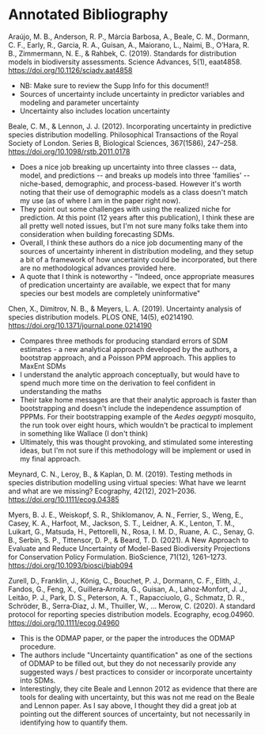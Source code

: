 # Annotated Bibliography

Araújo, M. B., Anderson, R. P., Márcia Barbosa, A., Beale, C. M., Dormann, C. F., Early, R., Garcia, R. A., Guisan, A., Maiorano, L., Naimi, B., O’Hara, R. B., Zimmermann, N. E., & Rahbek, C. (2019). Standards for distribution models in biodiversity assessments. Science Advances, 5(1), eaat4858. https://doi.org/10.1126/sciadv.aat4858

* NB: Make sure to review the Supp Info for this document!!
* Sources of uncertainty include uncertainty in predictor variables and modeling and parameter uncertainty
* Uncertainty also includes location uncertainty

Beale, C. M., & Lennon, J. J. (2012). Incorporating uncertainty in predictive species distribution modelling. Philosophical Transactions of the Royal Society of London. Series B, Biological Sciences, 367(1586), 247–258. https://doi.org/10.1098/rstb.2011.0178

* Does a nice job breaking up uncertainty into three classes -- data, model, and predictions -- and breaks up models into three 'families' -- niche-based, demographic, and process-based. However it's worth noting that their use of demographic models as a class doesn't match my use (as of where I am in the paper right now).
* They point out some challenges with using the realized niche for prediction. At this point (12 years after this publication), I think these are all pretty well noted issues, but I'm not sure many folks take them into consideration when building forecasting SDMs. 
* Overall, I think these authors do a nice job documenting many of the sources of uncertainty inherent in distribution modeling, and they setup a bit of a framework of how uncertainty could be incorporated, but there are no methodological advances provided here.
* A quote that I think is noteworthy - "Indeed, once appropriate measures of predication uncertainty are available, we expect that for many species our best models are completely uninformative"

Chen, X., Dimitrov, N. B., & Meyers, L. A. (2019). Uncertainty analysis of species distribution models. PLOS ONE, 14(5), e0214190. https://doi.org/10.1371/journal.pone.0214190

* Compares three methods for producing standard errors of SDM estimates - a new analytical approach developed by the authors, a bootstrap approach, and a Poisson PPM approach. This applies to MaxEnt SDMs
* I understand the analytic approach conceptually, but would have to spend much more time on the derivation to feel confident in understanding the maths
* Their take home messages are that their analytic approach is faster than bootstrapping and doesn't include the independence assumption of PPPMs. For their bootstrapping example of the *Aedes aegypti* mosquito, the run took over eight hours, which wouldn't be practical to implement in something like Wallace (I don't think)
* Ultimately, this was thought provoking, and stimulated some interesting ideas, but I'm not sure if this methodology will be implement or used in my final approach.

Meynard, C. N., Leroy, B., & Kaplan, D. M. (2019). Testing methods in species distribution modelling using virtual species: What have we learnt and what are we missing? Ecography, 42(12), 2021–2036. https://doi.org/10.1111/ecog.04385


Myers, B. J. E., Weiskopf, S. R., Shiklomanov, A. N., Ferrier, S., Weng, E., Casey, K. A., Harfoot, M., Jackson, S. T., Leidner, A. K., Lenton, T. M., Luikart, G., Matsuda, H., Pettorelli, N., Rosa, I. M. D., Ruane, A. C., Senay, G. B., Serbin, S. P., Tittensor, D. P., & Beard, T. D. (2021). A New Approach to Evaluate and Reduce Uncertainty of Model-Based Biodiversity Projections for Conservation Policy Formulation. BioScience, 71(12), 1261–1273. https://doi.org/10.1093/biosci/biab094


Zurell, D., Franklin, J., König, C., Bouchet, P. J., Dormann, C. F., Elith, J., Fandos, G., Feng, X., Guillera‐Arroita, G., Guisan, A., Lahoz‐Monfort, J. J., Leitão, P. J., Park, D. S., Peterson, A. T., Rapacciuolo, G., Schmatz, D. R., Schröder, B., Serra‐Diaz, J. M., Thuiller, W., … Merow, C. (2020). A standard protocol for reporting species distribution models. Ecography, ecog.04960. https://doi.org/10.1111/ecog.04960

* This is the ODMAP paper, or the paper the introduces the ODMAP procedure.
* The authors include "Uncertainty quantification" as one of the sections of ODMAP to be filled out, but they do not necessarily provide any suggested ways / best practices to consider or incorporate uncertainty into SDMs. 
* Interestingly, they cite Beale and Lennon 2012 as evidence that there are tools for dealing with uncertainty, but this was not me read on the Beale and Lennon paper. As I say above, I thought they did a great job at pointing out the different sources of uncertainty, but not necessarily in identifying how to quantify them.